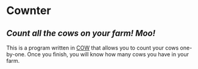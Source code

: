 # Cownter
## *Count all the cows on your farm! Moo!*

This is a program written in [COW](https://esolangs.org/wiki/COW) that allows you to count your cows one-by-one. Once you finish, you will know how many cows you have in your farm.
